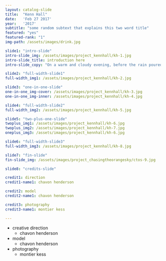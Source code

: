 ```yaml
---
layout: catalog-slide
title:  "Kenn Hall"
date:   'Feb 27 2017'
year:	'2017'
subtitle: "some random subtext that explains this two word title"
featured: "yes"
featured-rank: "1"
img-path: /assets/images/drink.jpg

slide1: "intro-slide"
intro-slide_img: /assets/images/project_kennhall/kh-1.jpg
intro-slide_title: introduction here
intro-slide_copy: "On a warm and cloudy evening, before the rain poured out of the clouds, the sky was a bright, beautiful orange with shadows of green - a rainbow before the storm. Featuring Chavon and her kimono."

slide2: "full-width-slide1"
full-width_img1: /assets/images/project_kennhall/kh-2.jpg

slide3: "one-in-one-slide"
one-in-one_img-cover: /assets/images/project_kennhall/kh-3.jpg
one-in-one_img-inner: /assets/images/project_kennhall/kh-4.jpg

slide4: "full-width-slide2"
full-width_img2: /assets/images/project_kennhall/kh-5.jpg

slide5: "two-plus-one-slide"
twoplus_img1: /assets/images/project_kennhall/kh-6.jpg
twoplus_img2: /assets/images/project_kennhall/kh-7.jpg
oneplus_img3: /assets/images/project_kennhall/kh-6.jpg

slide6: "full-width-slide3"
full-width_img3: /assets/images/project_kennhall/kh-8.jpg

slide7: "fin-slide"
fin-slide_img: /assets/images/project_chasingtheorangesky/ctos-9.jpg

slide8: "credits-slide"

credit1: direction
credit1-name1: chavon henderson

credit2: model
credit2-name1: chavon henderson

credit3: photography
credit3-name1: montier kess

---
```


<ul class="slide-credits_list">
	<li class="catalog_credits-group slide">
	  creative direction
	  <ul class="catalog_credits-artist video">
	    <li>chavon henderson</li>
	  </ul>
	</li>
	<li class="catalog_credits-group slide">
	  model
	  <ul class="catalog_credits-artist video">
	    <li>chavon henderson</li>
	  </ul>
	</li>
	<li class="catalog_credits-group slide">
	  photography
	  <ul class="catalog_credits-artist video">
	    <li>montier kess</li>
	  </ul>
	</li>	
</ul>
